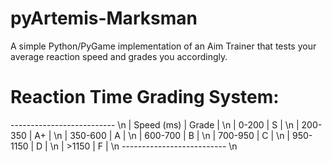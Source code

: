 # pyArtemis-Marksman
A simple Python/PyGame implementation of an Aim Trainer that tests your average reaction speed and grades you accordingly.

# Reaction Time Grading System:
-------------------------- \n
|  Speed (ms)  |  Grade  | \n
|    0-200     |    S    | \n
|   200-350    |    A+   | \n
|   350-600    |    A    | \n
|   600-700    |    B    | \n
|   700-950    |    C    | \n
|   950-1150   |    D    | \n
|   >1150      |    F    | \n
-------------------------- \n

